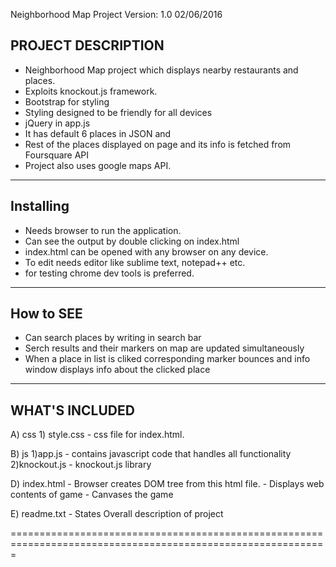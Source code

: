 Neighborhood Map Project Version: 1.0 02/06/2016

PROJECT DESCRIPTION
--------------------

- Neighborhood Map project which displays nearby restaurants and 	places. 
- Exploits knockout.js framework.
- Bootstrap for styling
- Styling designed to be friendly for all devices
- jQuery in app.js
- It has default 6 places in JSON and 
- Rest of the places displayed on page and its info is fetched 	from Foursquare API 	
- Project also uses google maps API.


--------------------
Installing
--------------------

- Needs browser to run the application.
- Can see the output by double clicking on index.html
- index.html can be opened with any browser on any device.
- To edit needs editor like sublime text, notepad++ etc.
- for testing chrome dev tools is preferred.

----------------------
How to SEE
----------------------
- Can search places by writing in search bar
- Serch results and their markers on map are updated 	simultaneously
- When a place in list is cliked corresponding marker bounces and 	info window displays info about the clicked place

----------------------
WHAT'S INCLUDED
----------------------

A) css
	1) style.css
		- css file for index.html.

B) js
	1)app.js
		- contains javascript code that handles all						functionality
	2)knockout.js
		- knockout.js library 

D) index.html
	- Browser creates DOM tree from this html file.
	- Displays web contents of game
	- Canvases the game

E) readme.txt
	- States Overall description of project

=============================================================================================================